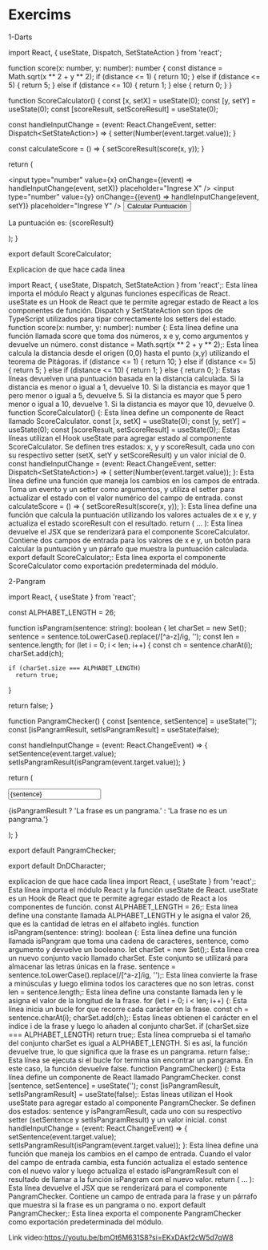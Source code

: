 # Exercims
 
 1-Darts

import React, { useState, Dispatch, SetStateAction } from 'react';

function score(x: number, y: number): number {
  const distance = Math.sqrt(x ** 2 + y ** 2);
  if (distance <= 1) {
    return 10;
  } else if (distance <= 5) {
    return 5;
  } else if (distance <= 10) {
    return 1;
  } else {
    return 0;
  }
}

function ScoreCalculator() {
  const [x, setX] = useState(0);
  const [y, setY] = useState(0);
  const [scoreResult, setScoreResult] = useState(0);

  const handleInputChange = (event: React.ChangeEvent<HTMLInputElement>, setter: Dispatch<SetStateAction<number>>) => {
    setter(Number(event.target.value));
  }

  const calculateScore = () => {
    setScoreResult(score(x, y));
  }

  return (
    <div>
      <input type="number" value={x} onChange={(event) => handleInputChange(event, setX)} placeholder="Ingrese X" />
      <input type="number" value={y} onChange={(event) => handleInputChange(event, setY)} placeholder="Ingrese Y" />
      <button onClick={calculateScore}>Calcular Puntuación</button>
      <p>La puntuación es: {scoreResult}</p>
    </div>
  );
}

export default ScoreCalculator;


Explicacion de que hace cada linea 

import React, { useState, Dispatch, SetStateAction } from 'react';: Esta línea importa el módulo React y algunas funciones específicas de React. useState es un Hook de React que te permite agregar estado de React a los componentes de función. Dispatch y SetStateAction son tipos de TypeScript utilizados para tipar correctamente los setters del estado.
function score(x: number, y: number): number {: Esta línea define una función llamada score que toma dos números, x e y, como argumentos y devuelve un número.
const distance = Math.sqrt(x ** 2 + y ** 2);: Esta línea calcula la distancia desde el origen (0,0) hasta el punto (x,y) utilizando el teorema de Pitágoras.
if (distance <= 1) { return 10; } else if (distance <= 5) { return 5; } else if (distance <= 10) { return 1; } else { return 0; }: Estas líneas devuelven una puntuación basada en la distancia calculada. Si la distancia es menor o igual a 1, devuelve 10. Si la distancia es mayor que 1 pero menor o igual a 5, devuelve 5. Si la distancia es mayor que 5 pero menor o igual a 10, devuelve 1. Si la distancia es mayor que 10, devuelve 0.
function ScoreCalculator() {: Esta línea define un componente de React llamado ScoreCalculator.
const [x, setX] = useState(0); const [y, setY] = useState(0); const [scoreResult, setScoreResult] = useState(0);: Estas líneas utilizan el Hook useState para agregar estado al componente ScoreCalculator. Se definen tres estados: x, y y scoreResult, cada uno con su respectivo setter (setX, setY y setScoreResult) y un valor inicial de 0.
const handleInputChange = (event: React.ChangeEvent<HTMLInputElement>, setter: Dispatch<SetStateAction<number>>) => { setter(Number(event.target.value)); }: Esta línea define una función que maneja los cambios en los campos de entrada. Toma un evento y un setter como argumentos, y utiliza el setter para actualizar el estado con el valor numérico del campo de entrada.
const calculateScore = () => { setScoreResult(score(x, y)); }: Esta línea define una función que calcula la puntuación utilizando los valores actuales de x e y, y actualiza el estado scoreResult con el resultado.
return ( ... ): Esta línea devuelve el JSX que se renderizará para el componente ScoreCalculator. Contiene dos campos de entrada para los valores de x e y, un botón para calcular la puntuación y un párrafo que muestra la puntuación calculada.
export default ScoreCalculator;: Esta línea exporta el componente ScoreCalculator como exportación predeterminada del módulo.


 2-Pangram

import React, { useState } from 'react';

const ALPHABET_LENGTH = 26;

function isPangram(sentence: string): boolean {
  let charSet = new Set<string>();
  sentence = sentence.toLowerCase().replace(/[^a-z]/ig, '');
  const len = sentence.length;
  for (let i = 0; i < len; i++) {
    const ch = sentence.charAt(i);
    charSet.add(ch);
    
    if (charSet.size === ALPHABET_LENGTH)
      return true;  
  }
  
  return false;
}

function PangramChecker() {
  const [sentence, setSentence] = useState('');
  const [isPangramResult, setIsPangramResult] = useState(false);

  const handleInputChange = (event: React.ChangeEvent<HTMLInputElement>) => {
    setSentence(event.target.value);
    setIsPangramResult(isPangram(event.target.value));
  }

  return (
    <div>
      <input type="text" value={sentence} onChange={handleInputChange} />
      <p>{isPangramResult ? 'La frase es un pangrama.' : 'La frase no es un pangrama.'}</p>
    </div>
  );
}

export default PangramChecker;


export default DnDCharacter;

explicacion de que hace cada linea 
import React, { useState } from 'react';: Esta línea importa el módulo React y la función useState de React. useState es un Hook de React que te permite agregar estado de React a los componentes de función.
const ALPHABET_LENGTH = 26;: Esta línea define una constante llamada ALPHABET_LENGTH y le asigna el valor 26, que es la cantidad de letras en el alfabeto inglés.
function isPangram(sentence: string): boolean {: Esta línea define una función llamada isPangram que toma una cadena de caracteres, sentence, como argumento y devuelve un booleano.
let charSet = new Set<string>();: Esta línea crea un nuevo conjunto vacío llamado charSet. Este conjunto se utilizará para almacenar las letras únicas en la frase.
sentence = sentence.toLowerCase().replace(/[^a-z]/ig, '');: Esta línea convierte la frase a minúsculas y luego elimina todos los caracteres que no son letras.
const len = sentence.length;: Esta línea define una constante llamada len y le asigna el valor de la longitud de la frase.
for (let i = 0; i < len; i++) {: Esta línea inicia un bucle for que recorre cada carácter en la frase.
const ch = sentence.charAt(i); charSet.add(ch);: Estas líneas obtienen el carácter en el índice i de la frase y luego lo añaden al conjunto charSet.
if (charSet.size === ALPHABET_LENGTH) return true;: Esta línea comprueba si el tamaño del conjunto charSet es igual a ALPHABET_LENGTH. Si es así, la función devuelve true, lo que significa que la frase es un pangrama.
return false;: Esta línea se ejecuta si el bucle for termina sin encontrar un pangrama. En este caso, la función devuelve false.
function PangramChecker() {: Esta línea define un componente de React llamado PangramChecker.
const [sentence, setSentence] = useState(''); const [isPangramResult, setIsPangramResult] = useState(false);: Estas líneas utilizan el Hook useState para agregar estado al componente PangramChecker. Se definen dos estados: sentence y isPangramResult, cada uno con su respectivo setter (setSentence y setIsPangramResult) y un valor inicial.
const handleInputChange = (event: React.ChangeEvent<HTMLInputElement>) => { setSentence(event.target.value); setIsPangramResult(isPangram(event.target.value)); }: Esta línea define una función que maneja los cambios en el campo de entrada. Cuando el valor del campo de entrada cambia, esta función actualiza el estado sentence con el nuevo valor y luego actualiza el estado isPangramResult con el resultado de llamar a la función isPangram con el nuevo valor.
return ( ... ): Esta línea devuelve el JSX que se renderizará para el componente PangramChecker. Contiene un campo de entrada para la frase y un párrafo que muestra si la frase es un pangrama o no.
export default PangramChecker;: Esta línea exporta el componente PangramChecker como exportación predeterminada del módulo.

Link video:https://youtu.be/bmOt6M631S8?si=EKxDAkf2cW5d7qW8